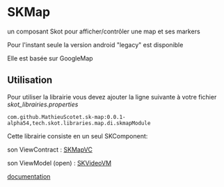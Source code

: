 # SKMap
un composant Skot pour afficher/contrôler une map et ses markers

Pour l'instant seule la version android "legacy" est disponible

Elle est basée sur GoogleMap

## Utilisation

Pour utiliser la librairie vous devez ajouter la ligne suivante à votre fichier _skot_librairies.properties_

`com.github.MathieuScotet.sk-map:0.0.1-alpha54,tech.skot.libraries.map.di.skmapModule`

Cette librairie consiste en un seul SKComponent:

son ViewContract : [SKMapVC](/documentation/gfm/viewcontract/viewcontract/tech.skot.libraries.map/-s-k-map-v-c/index.md)

son ViewModel (open) : [SKVideoVM](/documentation/gfm/viewmodel/viewmodel/tech.skot.libraries.map/-s-k-map/index.md)




[documentation](documentation/gfm/index.md)



